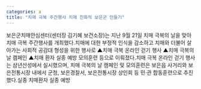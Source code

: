 ```yaml
---
categories: a
title: "치매 극복 주간행사 치매 친화적 보은군 만들기"
---
```

보은군치매안심센터(센터장 김기혜 보건소장)는 지난 9월 21일 치매 극복의 날을 맞아 치매 극복 주간행사를 개최했다.치매에 대한 부정적 인식을 감소하고 치매와 더불어 살아가는 사회적 공감대 형성을 위한 행사로 ▲치매 극복 온라인 걷기 행사 ▲치매 극복의 날 캠페인 ▲치매 환자 실종 예방 모의훈련 등으로 이뤄졌다.치매 극복 온라인 걷기 행사는 삼년산성에서 실시했으며, 치매 극복의 날 캠페인 및 모의훈련은 보은읍 사거리와 보은전통시장 내에서 군청, 보은경찰서, 보은전통시장 상인회 등 민·관 합동훈련으로 추진했다.실종 치매환자 실종 예방